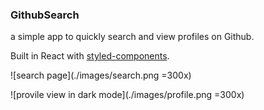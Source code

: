 ### GithubSearch

a simple app to quickly search and view profiles on Github.

Built in React with [styled-components](https://styled-components.com/).

![search page](./images/search.png =300x)

![provile view in dark mode](./images/profile.png =300x)
